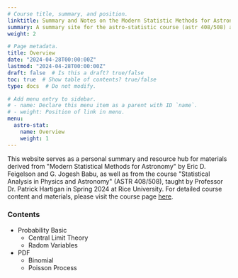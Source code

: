 ```yaml
---
# Course title, summary, and position.
linktitle: Summary and Notes on the Modern Statistic Methods for Astronomy
summary: A summary site for the astro-statistic course (astr 408/508) at Rice, Spring 2024. 
weight: 2

# Page metadata.
title: Overview
date: "2024-04-28T00:00:00Z"
lastmod: "2024-04-28T00:00:00Z"
draft: false  # Is this a draft? true/false
toc: true  # Show table of contents? true/false
type: docs  # Do not modify.

# Add menu entry to sidebar.
# - name: Declare this menu item as a parent with ID `name`.
# - weight: Position of link in menu.
menu:
  astro-stat:
    name: Overview
    weight: 1
---
```


This website serves as a personal summary and resource hub for materials derived from "Modern Statistical Methods for Astronomy" by Eric D. Feigelson and G. Jogesh Babu, as well as from the course "Statistical Analysis in Physics and Astronomy" (ASTR 408/508), taught by Professor Dr. Patrick Hartigan in Spring 2024 at Rice University. For detailed course content and materials, please visit the course page [here](https://sparky.rice.edu/astr408/astr408.html).



### Contents            
* Probability Basic
    * Central Limit Theory 
    * Radom Variables
* PDF
    * Binomial
    * Poisson Process

